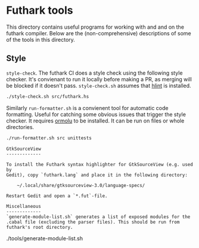 Futhark tools
=============

This directory contains useful programs for working with and and on the futhark compiler. Below are the (non-comprehensive) descriptions of some of the tools in this directory.

Style
-------------
`style-check`. The futhark CI does a style check using the following style checker. It's convienant to run it locally before making a PR, as merging will be blocked if it doesn't pass. `style-check.sh` assumes that [hlint](https://github.com/ndmitchell/hlint) is installed.
```bash
./style-check.sh src/futhark.hs
```
Similarly  `run-formatter.sh` is a convienent tool for automatic code formatting. Useful for catching some obvious issues that trigger the style checker. It requires [ormolu](https://github.com/tweag/ormolu) to be installed. It can be run on files or whole directories.
```bash
./run-formatter.sh src unittests
```

```
GtkSourceView
-------------

To install the Futhark syntax highlighter for GtkSourceView (e.g. used by
Gedit), copy `futhark.lang` and place it in the following directory:

    ~/.local/share/gtksourceview-3.0/language-specs/

Restart Gedit and open a `*.fut`-file.

Miscellaneous
-------------
`generate-module-list.sh` generates a list of exposed modules for the .cabal file (excluding the parser files). This should be run from futhark's root directory.
```
./tools/generate-module-list.sh
```
